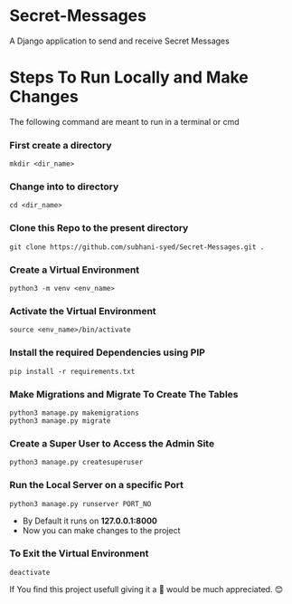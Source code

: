 # Secret-Messages
A Django application to send and receive Secret Messages

# Steps To Run Locally and Make Changes
The following command are meant to run in a terminal or cmd
### First create a directory
    mkdir <dir_name>
### Change into to directory
    cd <dir_name>
### Clone this Repo to the present directory
    git clone https://github.com/subhani-syed/Secret-Messages.git .
### Create a Virtual Environment
    python3 -m venv <env_name>
### Activate the Virtual Environment
    source <env_name>/bin/activate
### Install the required Dependencies using PIP
    pip install -r requirements.txt
### Make Migrations and Migrate To Create The Tables
    python3 manage.py makemigrations
    python3 manage.py migrate
### Create a Super User to Access the Admin Site
    python3 manage.py createsuperuser
### Run the Local Server on a specific Port
    python3 manage.py runserver PORT_NO
- By Default it runs on **127.0.0.1:8000**
- Now you can make changes to the project
### To Exit the Virtual Environment
    deactivate
    
If You find this project usefull giving it a  :star2: would be much appreciated. :blush: